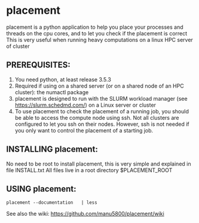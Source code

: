 placement 
=========
placement is a python application to help you place your processes and threads on the cpu cores, and to let you check if the placement is correct
This is very useful when running heavy computations on a linux HPC server of cluster

PREREQUISITES:
--------------

1. You need python, at least release 3.5.3 
2. Required if using on a shared server (or on a shared node of an HPC cluster): the numactl package
3. placement is designed to run with the SLURM workload manager (see https://slurm.schedmd.com/) on a Linux server or cluster
4. To use placement to check the placement of a running job, you should be able to access the compute node using ssh. Not all clusters are configured to let you ssh on their nodes. However, ssh is not needed if you only want to control the placement of a starting job.


INSTALLING placement:
---------------------

No need to be root to install placement, this is very simple and explained in file INSTALL.txt
All files live in a root directory $PLACEMENT_ROOT

USING placement:
----------------

`placement --documentation   | less`

See also the wiki: https://github.com/manu5800/placement/wiki
